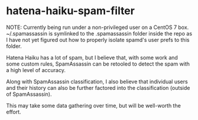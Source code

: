 # hatena-haiku-spam-filter

NOTE: Currently being run under a non-privileged user on a CentOS 7 box. ~/.spamassassin is symlinked to the .spamassassin folder inside the repo as I have not yet figured out how to properly isolate spamd's user prefs to this folder.

Hatena Haiku has a lot of spam, but I believe that, with some work and some custom rules, SpamAssassin can be retooled to detect the spam with a high level of accuracy.

Along with SpamAssassin classification, I also believe that individual users and their history can also be further factored into the classification (outside of SpamAssassin).

This may take some data gathering over time, but will be well-worth the effort.


